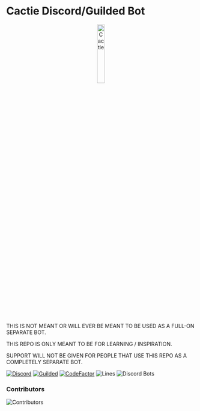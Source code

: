 # Cactie Discord/Guilded Bot
<p align="center">
  <img src="https://cactie.smhsmh.club/assets/images/Cactie.png" width="20%" alt="Cactie">
</p>

THIS IS NOT MEANT OR WILL EVER BE MEANT TO BE USED AS A FULL-ON SEPARATE BOT.

THIS REPO IS ONLY MEANT TO BE FOR LEARNING / INSPIRATION.

SUPPORT WILL NOT BE GIVEN FOR PEOPLE THAT USE THIS REPO AS A COMPLETELY SEPARATE BOT.

[![Discord](https://discord.com/api/guilds/811354612547190794/widget.png)](https://discord.gg/Bsefgbaedz)
[![Guilded](https://guilded.nico.engineer/shields/vanity/cactie?style=flat)](https://guilded.gg/cactie)
[![CodeFactor](https://www.codefactor.io/repository/github/saboooor/cactie/badge/master)](https://www.codefactor.io/repository/github/saboooor/cactie/overview/master)
![Lines](https://tokei.rs/b1/github/saboooor/cactie)
![Discord Bots](https://top.gg/api/widget/upvotes/765287593762881616.svg)

### Contributors
![Contributors](https://contrib.rocks/image?repo=saboooor/cactie)
